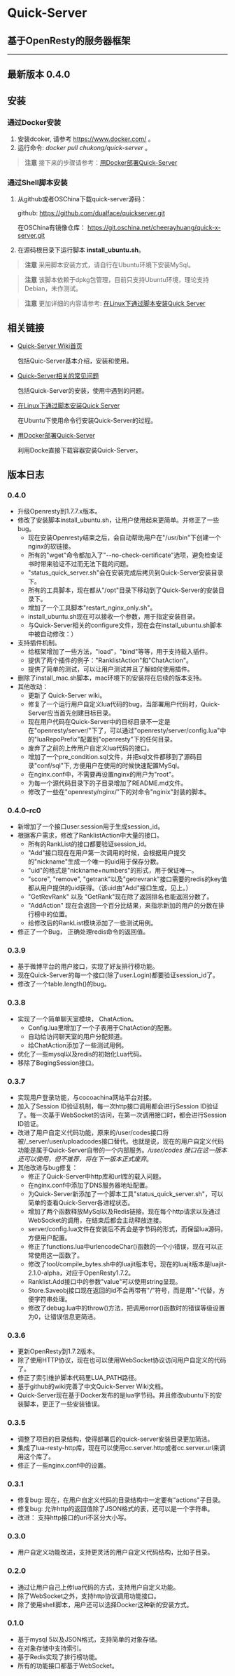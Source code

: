 # Quick-Server
## 基于OpenResty的服务器框架

---

## 最新版本 0.4.0

## 安装

### 通过Docker安装

1. 安装dcoker, 请参考 https://www.docker.com/ 。
2. 运行命令: *docker pull chukong/quick-server* 。

> **注意** 接下来的步骤请参考：[用Docker部署Quick-Server](https://github.com/dualface/quickserver/wiki/%E7%94%A8docker%E9%83%A8%E7%BD%B2quick-server)

### 通过Shell脚本安装

1. 从github或者OSChina下载quick-server源码：

   github:
   https://github.com/dualface/quickserver.git

   在OSChina有镜像仓库：
   https://git.oschina.net/cheerayhuang/quick-x-server.git

2. 在源码根目录下运行脚本 **install_ubuntu.sh**。

> **注意** 采用脚本安装方式，请自行在Ubuntu环境下安装MySql。

> **注意** 该脚本依赖于dpkg包管理，目前只支持Ubuntu环境，理论支持Debian，未作测试。

> **注意** 更加详细的内容请参考: [在Linux下通过脚本安装Quick Server
](https://github.com/dualface/quickserver/wiki/%E5%9C%A8Linux%E4%B8%8B%E9%80%9A%E8%BF%87%E8%84%9A%E6%9C%AC%E5%AE%89%E8%A3%85Quick-Server)

## 相关链接

- [Quick-Server Wiki首页](https://github.com/dualface/quickserver/wiki)
  
  包括Quic-Server基本介绍，安装和使用。

- [Quick-Server相关的常见问题]()

  包括Quick-Server的安装，使用中遇到的问题。
  
- [在Linux下通过脚本安装Quick Server](https://github.com/dualface/quickserver/wiki/%E5%9C%A8Linux%E4%B8%8B%E9%80%9A%E8%BF%87%E8%84%9A%E6%9C%AC%E5%AE%89%E8%A3%85Quick-Server)
  
  在Ubuntu下使用命令行安装Quick-Server的过程。

- [用Docker部署Quick-Server](https://github.com/dualface/quickserver/wiki/%E7%94%A8docker%E9%83%A8%E7%BD%B2quick-server)
  
  利用Docke直接下载容器安装Quick-Server。

## 版本日志

### 0.4.0
- 升级Openresty到1.7.7.x版本。
- 修改了安装脚本install_ubuntu.sh，让用户使用起来更简单。并修正了一些bug。
    - 现在安装Openresty结束之后，会自动帮助用户在"/usr/bin"下创建一个nginx的软链接。
    - 所有的"wget"命令都加入了"--no-check-certificate"选项，避免检查证书时带来验证不过而无法下载的问题。
    - "status\_quick_server.sh"会在安装完成后拷贝到Quick-Server安装目录下。
    - 所有的工具脚本，现在都从"/opt"目录下移动到了Quick-Server的安装目录下。
    - 增加了一个工具脚本"restart\_nginx_only.sh"。
    - install_ubuntu.sh现在可以接收一个参数，用于指定安装目录。
    - 与Quick-Server相关的configure文件，现在会在install_ubuntu.sh脚本中被自动修改：）
- 支持插件机制。
    - 给框架增加了一些方法，"load"，"bind"等等，用于支持载入插件。
    - 提供了两个插件的例子："RanklistAction"和"ChatAction"。
    - 提供了简单的测试，可以让用户测试并且了解如何使用插件。
- 删除了install_mac.sh脚本，mac环境下的安装将在后续的版本支持。
- 其他改动：
    - 更新了 Quick-Server wiki。
    - 修复了一个运行用户自定义lua代码的bug，当部署用户代码时，Quick-Server应当首先创建目标目录。
    - 现在用户代码在Quick-Server中的目标目录不一定是在"openresty/server/"下了，可以通过"openresty/server/config.lua"中的"luaRepoPrefix"配置到"openresty"下的任何目录。
    - 废弃了之前的上传用户自定义lua代码的接口。
    - 增加了一个pre_condition.sql文件，并把sql文件都移到了源码目录"conf/sql"下, 方便用户在使用的时候快速配置MySql。
    - 在nginx.conf中，不需要再设置nginx的用户为"root"。
    - 为每一个源代码目录下的子目录增加了README.md文件。
    - 修改了一些在"openresty/nginx/"下的对命令"nginix"封装的脚本。

### 0.4.0-rc0
- 新增加了一个接口user.session用于生成session_id。
- 根据客户需求，修改了RanklistAction中大量的接口。
    - 所有的RankList的接口都要验证session_id。
    - "Add"接口现在在用户第一次调用的时候，会根据用户提交的"nickname"生成一个唯一的uid用于保存分数。
    - "uid"的格式是"nickname+numbers"的形式，用于保证唯一。
    - "score", "remove", "getrank"以及"getrevrank"接口需要的redis的key值都从用户提供的uid获得。（该uid由"Add"接口生成，见上。）
    - "GetRevRank" 以及 "GetRank"现在除了返回排名也能返回分数了。
    - "AddAction" 现在会返回一个百分比结果，来指示新加的用户的分数在排行榜中的位置。
    - 给修改后的RankList模块添加了一些测试用例。
- 修正了一个Bug， 正确处理redis命令的返回值。

### 0.3.9 
- 基于微博平台的用户接口，实现了好友排行榜功能。
- 现在Quick-Server的每一个接口(除了user.Login)都要验证session_id了。
- 修改了一个table.length()的bug。

### 0.3.8 
- 实现了一个简单聊天室模块， ChatAction。
    - Config.lua里增加了一个子表用于ChatAction的配置。
    - 自动给访问聊天室的用户分配频道。
    - 给ChatAction添加了一些测试用例。
- 优化了一些mysql以及redis的初始化Lua代码。
- 移除了BegingSession接口。

### 0.3.7
- 实现用户登录功能，与cocoachina网站平台对接。
- 加入了Session ID验证机制，每一次http接口调用都会进行Session ID验证了。每一次基于WebSocket的访问，在第一次调用接口时，都会进行Session ID验证。
- 改进了用户自定义代码功能，原来的/user/codes接口将被/_server/user/uploadcodes接口替代。也就是说，现在的用户自定义代码功能是属于Quick-Server自带的一个内部服务。*/user/codes 接口在这一版本还可以使用，但不推荐，将在下一版本正式废弃*。
- 其他改进与bug修复：
   - 修正了Quick-Server中http库和url库的载入问题。
   - 在nginx.conf中添加了DNS服务器地址配置。
   - 为Quick-Server新添加了一个脚本工具"status\_quick\_server.sh"，可以简单的查看Quick-Server各进程状态。
   - 增加了两个函数释放MySql以及Redis链接。现在每个http请求以及通过WebSocket的调用，在结束后都会主动释放连接。
   - server/config.lua文件在安装后不再会是字节码的形式，而保留lua源码，方便用户配置。
   - 修正了functions.lua中urlencodeChar()函数的一个小错误，现在可以正常使用这一函数了。
   - 修改了tool/compile_bytes.sh中的luajit版本号。现在的luajit版本是luajit-2.1.0-alpha，对应于OpenResty1.7.2。
   - Ranklist.Add接口中的参数"value"可以使用string呈现。
   - Store.Saveobj接口现在返回的id不会再带有"/"符号，而是用"-"代替，方便字符串处理。
   - 修改了debug.lua中的throw()方法，把调用error()函数时的错误等级设置为0，让错误信息更简洁。

### 0.3.6

- 更新OpenResty到1.7.2版本。 
- 除了使用HTTP协议，现在也可以使用WebSocket协议访问用户自定义的代码了。
- 修正了索引维护脚本代码里LUA_PATH路径。
- 基于github的wiki完善了中文Quick-Server Wiki文档。
- Quick-Server现在基于Docker发布的是lua字节码。并且修改ubuntu下的安装脚本，更正了一些安装错误。

### 0.3.5

- 调整了项目的目录结构，使得部署后的quick-server安装目录更加简洁。
- 集成了lua-resty-http库，现在可以使用cc.server.http或者cc.server.url来调用这个库了。
- 修正了一些nginx.conf中的设置。

### 0.3.1
- 修复bug: 现在，在用户自定义代码的目录结构中一定要有"actions"子目录。 
- 修复bug: 允许http的返回值除了JSON格式的表，还可以是一个字符串。
- 改进： 支持http接口的uri不区分大小写。

### 0.3.0
- 用户自定义功能改进，支持更灵活的用户自定义代码结构，比如子目录。

### 0.2.0
- 通过让用户自己上传lua代码的方式，支持用户自定义功能。
- 除了WebSocket之外，支持http协议调用功能接口。
- 除了使用shell脚本，用户还可以选择Docker这种新的安装方式。

### 0.1.0
- 基于mysql 5以及JSON格式，支持简单的对象存储。
- 在对象存储中支持索引。
- 基于Redis实现了排行榜功能。
- 所有的功能接口都基于WebSocket。





